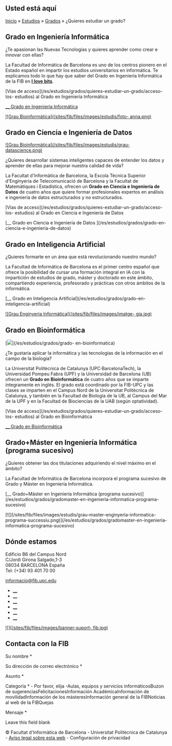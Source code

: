 ## Usted está aquí

[Inicio](/es) » [Estudios](/es/estudios) » [Grados](/es/estudios/grados) »
¿Quieres estudiar un grado?

## Grado en Ingeniería Informática

¿Te apasionan las Nuevas Tecnologías y quieres aprender como crear e innovar
con ellas?

La Facultad de Informática de Barcelona es uno de los centros pionero en el
Estado español en impartir los estudios universitarios en informática. Te
explicamos todo lo que hay que saber del Grado en Ingeniería Informática de la
FIB en **[I love bits](http://ilovebits.fib.upc.edu)**.

[Vías de acceso](/es/estudios/grados/quieres-estudiar-un-grado/acceso-los-
estudios) al Grado en Ingeniería Informática  
  

[__     Grado en Ingenieria Informática](/en/ilovebits)

[ ![Grau Bioinformàtica](/sites/fib/files/images/estudis/foto-
anna.png)](http://www.ilovebits.fib.upc.edu/)

  


## Grado en Ciencia e Ingeniería de Datos

[![Grau Bioinformàtica](/sites/fib/files/images/estudis/grau-
datascience.png)](http://dse.upc.edu)



¿Quieres desarrollar sistemas inteligentes capaces de entender los datos y
aprender de ellas para mejorar nuestra calidad de vida?

La Facultat d'Informàtica de Barcelona, la Escola Tècnica Superior
d'Enginyeria de Telecomunicació de Barcelona y la Facultat de Matemàtiques i
Estadística, ofrecen un **Grado en Ciencia e Ingeniería de Datos** de cuatro
años que quiere formar profesionales expertos en análisis e ingeniería de
datos estructurados y no estructurados.

[Vías de acceso](/es/estudios/grados/quieres-estudiar-un-grado/acceso-los-
estudios) al Grado en Ciencia e Ingeniería de Datos

[__     Grado en Ciencia e Ingeniería de Datos ](/es/estudios/grados/grado-en-
ciencia-e-ingenieria-de-datos)

  

## Grado en Inteligencia Artificial

¿Quieres formarte en un área que está revolucionando nuestro mundo?

La Facultad de Informática de Barcelona es el primer centro español que ofrece
la posibilidad de cursar una formación integral en IA con la impartición de
estudios de grado, máster y doctorado en este ámbito, compartiendo
experiencia, profesorado y prácticas con otros ámbitos de la informática.

[__     Grado en Inteligencia Artificial](/es/estudios/grados/grado-en-
inteligencia-artificial)

[ ![Grau Enginyeria Informàtica](/sites/fib/files/images/imatge-
gia.jpg)](/es/estudios/grados/grado-en-inteligencia-artificial)

## Grado en Bioinformática

[![](/sites/fib/files/images/estudis/bioinformaticamidaweb.png)](/es/estudios/grados/grado-
en-bioinformatica)

¿Te gustaría aplicar la informática y las tecnologías de la información en el
campo de la biología?

La Universitat Politècnica de Catalunya (UPC·BarcelonaTech), la Universidad
Pompeu Fabra (UPF) y la Universidad de Barcelona (UB) ofrecen un **Grado en
Bioinformática** de cuatro años que se imparte íntegramente en inglés. El
grado está coordinado por la FIB-UPC y las clases se imparten en el Campus
Nord de la Universitat Politècnica de Catalunya, y también en la Facultad de
Biología de la UB, al Campus del Mar de la UPF y en la Facultad de Biociencias
de la UAB (según optatividad).

[Vías de acceso](/es/estudios/grados/quieres-estudiar-un-grado/acceso-los-
estudios) al Grado en Bioinformática

[__     Grado en Bioinformática](/es/estudios/grados/grado-en-bioinformatica/)





## Grado+Máster en Ingeniería Informática (programa sucesivo)

¿Quieres obtener las dos titulaciones adquiriendo el nivel máximo en el
ámbito?

La Facultad de Informática de Barcelona incorpora el programa sucesivo de
Grado y Máster en Ingeniería Informática.

[__     Grado+Máster en Ingeniería Informática (programa
sucesivo)](/es/estudios/grados/gradomaster-en-ingenieria-informatica-programa-
sucesivo)

[![](/sites/fib/files/images/estudis/grau-master-enginyeria-informatica-
programa-successiu.png)](/es/estudios/grados/gradomaster-en-ingenieria-
informatica-programa-sucesivo)



## Dónde estamos

Edificio B6 del Campus Nord  
C/Jordi Girona Salgado,1-3  
08034 BARCELONA España  
Tel: (+34) 93 401 70 00

[informacio@fib.upc.edu](mailto:informacio@fib.upc.edu)

  * [__](/es/noticies/rss.rss)
  * [__](https://www.facebook.com/fib.upc)
  * [__](https://twitter.com/fib_upc)
  * [__](https://www.flickr.com/photos/fib-upc/albums)
  * [__](https://www.youtube.com/user/mediafib)
  * [__](https://www.instagram.com/fib.upc/)

[![](/sites/fib/files/images/banner-suport-
fib.jpg)](http://suport.fib.upc.edu)

## Contacta con la FIB

Su nombre *

Su dirección de correo electrónico *

Asunto *

Categoría * \- Por favor, elija -Aulas, equipos y servicios informáticosBuzon
de sugerenciasFelicitacionesInformación AcadémicaInformación de
movilidadInformación de los másteresInformación general de la FIBNoticias al
web de la FIBQuejas

Mensaje *

Leave this field blank

© Facultat d'Informàtica de Barcelona - Universitat Politècnica de Catalunya -
[Avíso legal sobre esta web](/es/aviso-legal-sobre-esta-web) \- Configuración
de privacidad

